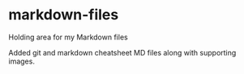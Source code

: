 # markdown-files
Holding area for my Markdown files

Added git and markdown cheatsheet MD files along with supporting images.
